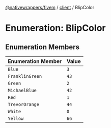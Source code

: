 [@nativewrappers/fivem](../../README.md) / [client](../README.md) / BlipColor

# Enumeration: BlipColor

## Enumeration Members

| Enumeration Member | Value |
| :------ | :------ |
| `Blue` | `3` |
| `FranklinGreen` | `43` |
| `Green` | `2` |
| `MichaelBlue` | `42` |
| `Red` | `1` |
| `TrevorOrange` | `44` |
| `White` | `0` |
| `Yellow` | `66` |
